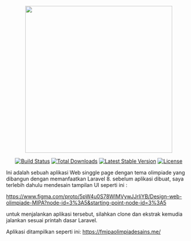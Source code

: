 <p align="center"><a href="https://laravel.com" target="_blank"><img src="https://raw.githubusercontent.com/laravel/art/master/logo-lockup/5%20SVG/2%20CMYK/1%20Full%20Color/laravel-logolockup-cmyk-red.svg" width="400"></a></p>

<p align="center">
<a href="https://travis-ci.org/laravel/framework"><img src="https://travis-ci.org/laravel/framework.svg" alt="Build Status"></a>
<a href="https://packagist.org/packages/laravel/framework"><img src="https://img.shields.io/packagist/dt/laravel/framework" alt="Total Downloads"></a>
<a href="https://packagist.org/packages/laravel/framework"><img src="https://img.shields.io/packagist/v/laravel/framework" alt="Latest Stable Version"></a>
<a href="https://packagist.org/packages/laravel/framework"><img src="https://img.shields.io/packagist/l/laravel/framework" alt="License"></a>
</p>



Ini adalah sebuah aplikasi Web singgle page dengan tema olimpiade yang dibangun dengan memanfaatkan Laravel 8. 
sebelum aplikasi dibuat, saya terlebih dahulu mendesain tampilan UI seperti ini : 


https://www.figma.com/proto/5pW4u0S78WIMVywJJrIiYB/Design-web-olimpiade-MIPA?node-id=3%3A5&starting-point-node-id=3%3A5

untuk menjalankan aplikasi tersebut, silahkan clone dan ekstrak kemudia jalankan sesuai printah dasar Laravel.


Aplikasi ditampilkan seperti ini: 
https://fmipaolimpiadesains.me/
